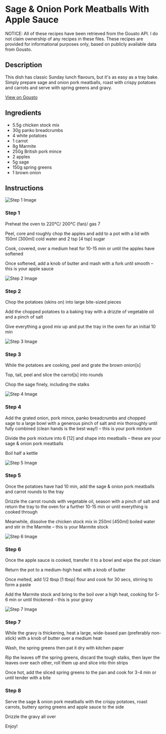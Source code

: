 # Sage & Onion Pork Meatballs With Apple Sauce

NOTICE: All of these recipes have been retrieved from the Gousto API. I do not claim ownership of any recipes in these files. These recipes are provided for informational purposes only, based on publicly available data from Gousto.

## Description

This dish has classic Sunday lunch flavours, but it's as easy as a tray bake. Simply prepare sage and onion pork meatballs, roast with crispy potatoes and carrots and serve with spring greens and gravy. 

[View on Gousto](https://www.gousto.co.uk/recipes/cookbook/sage-onion-pork-meatballs-with-apple-sauce)

## Ingredients

- 5.5g chicken stock mix
- 30g panko breadcrumbs
- 4 white potatoes
- 1 carrot
- 8g Marmite 
- 250g British pork mince
- 2 apples
- 5g sage
- 150g spring greens
- 1 brown onion

## Instructions

![Step 1 Image](https://production-media.gousto.co.uk/cms/recipe-step-image/2319-Step-1-x200.jpg)

### Step 1

Preheat the oven to 220°C/ 200°C (fan)/ gas 7

Peel, core and roughly chop the apples and add to a pot with a lid with 150ml<span class="text-danger"> [300ml] </span>cold water and 2 tsp <span class="text-danger">[4 tsp]</span> sugar

Cook, covered, over a medium heat for 10-15 min or until the apples have softened

Once softened, add a knob of butter and mash with a fork until smooth – this is your apple sauce

![Step 2 Image](https://production-media.gousto.co.uk/cms/recipe-step-image/2319-Step-2-x200.jpg)

### Step 2

Chop the potatoes (skins on) into large bite-sized pieces

Add the chopped potatoes to a baking tray with a drizzle of vegetable oil and a pinch of salt

Give everything a good mix up and put the tray in the oven for an initial 10 min

![Step 3 Image](https://production-media.gousto.co.uk/cms/recipe-step-image/2319-Step-3-x200.jpg)

### Step 3

While the potatoes are cooking, peel and grate the brown onion<span class="text-danger">[s]</span>

Top, tail, peel and slice the carrot<span class="text-danger">[s]</span> into rounds

Chop the sage finely, including the stalks

![Step 4 Image](https://production-media.gousto.co.uk/cms/recipe-step-image/2319-Step-4-x200.jpg)

### Step 4

Add the grated onion, pork mince, panko breadcrumbs and chopped sage to a large bowl with a generous pinch of salt and mix thoroughly until fully combined (clean hands is the best way!) – this is your pork mixture

Divide the pork mixture into 6 <span class="text-danger">[12]</span> and shape into meatballs – these are your sage & onion pork meatballs

Boil half a kettle

![Step 5 Image](https://production-media.gousto.co.uk/cms/recipe-step-image/2319-Step-5-x200.jpg)

### Step 5

Once the potatoes have had 10 min, add the sage & onion pork meatballs and carrot rounds to the tray

Drizzle the carrot rounds with vegetable oil, season with a pinch of salt and return the tray to the oven for a further 10-15 min or until everything is cooked through

Meanwhile, dissolve the chicken stock mix in 250ml <span class="text-danger">[450ml]</span> boiled water and stir in the Marmite – this is your Marmite stock

![Step 6 Image](https://production-media.gousto.co.uk/cms/recipe-step-image/2319-Step-6-x200.jpg)

### Step 6

Once the apple sauce is cooked, transfer it to a bowl and wipe the pot clean

Return the pot to a medium-high heat with a knob of butter

Once melted, add 1/2 tbsp <span class="text-danger">[1 tbsp]</span> flour and cook for 30 secs, stirring to form a paste

Add the Marmite stock and bring to the boil over a high heat, cooking for 5-6 min or until thickened – this is your gravy

![Step 7 Image](https://production-media.gousto.co.uk/cms/recipe-step-image/2319-Step-7-x200.jpg)

### Step 7

While the gravy is thickening, heat a large, wide-based pan (preferably non-stick) with a knob of butter over a medium heat

Wash, the spring greens then pat it dry with kitchen paper  

Rip the leaves off the spring greens, discard the tough stalks, then layer the leaves over each other, roll them up and slice into thin strips

Once hot, add the sliced spring greens to the pan and cook for 3-4 min or until tender with a bite

### Step 8

Serve the sage & onion pork meatballs with the crispy potatoes, roast carrots, buttery spring greens and apple sauce to the side

Drizzle the gravy all over

Enjoy!

